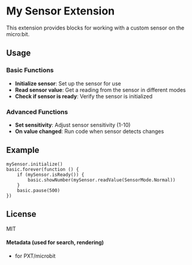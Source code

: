 # My Sensor Extension

This extension provides blocks for working with a custom sensor on the micro:bit.

## Usage

### Basic Functions

- **Initialize sensor**: Set up the sensor for use
- **Read sensor value**: Get a reading from the sensor in different modes
- **Check if sensor is ready**: Verify the sensor is initialized

### Advanced Functions

- **Set sensitivity**: Adjust sensor sensitivity (1-10)
- **On value changed**: Run code when sensor detects changes

## Example

```blocks
mySensor.initialize()
basic.forever(function () {
    if (mySensor.isReady()) {
        basic.showNumber(mySensor.readValue(SensorMode.Normal))
    }
    basic.pause(500)
})
```

## License

MIT

#### Metadata (used for search, rendering)

* for PXT/microbit
